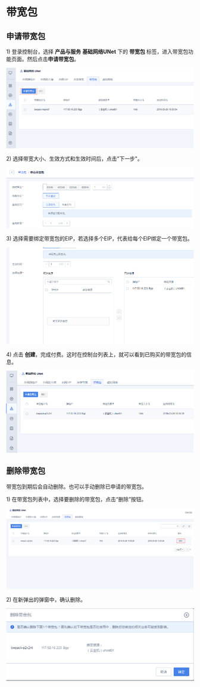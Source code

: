 # 带宽包



## 申请带宽包

1\) 登录控制台，选择 **产品与服务** **基础网络UNet** 下的 **带宽包** 标签，进入带宽包功能页面。然后点击**申请带宽包**。

![image](/images/bw_package01.png)

2\) 选择带宽大小、生效方式和生效时间后，点击"下一步"。

![image](/images/bw_package02.png)

3\) 选择需要绑定带宽包的EIP，若选择多个EIP，代表给每个EIP绑定一个带宽包。

![image](/images/bw_package03.png)

4\) 点击 **创建**，完成付费。这时在控制台列表上，就可以看到已购买的带宽包的信息。

![image](/images/bw_package04.png)

## 删除带宽包

带宽包到期后会自动删除。也可以手动删除已申请的带宽包。

1\) 在带宽包列表中，选择要删除的带宽包，点击“删除”按钮。

![image](/images/bw_package05.png)

2\) 在新弹出的弹窗中，确认删除。

![image](/images/bw_package06.png)
